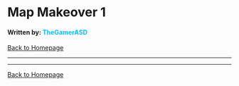 # Map Makeover 1
#### Written by: <span style="color:deepskyblue">TheGamerASD</span>
[Back to Homepage](..\index.html#content)

___



___

[Back to Homepage](..\index.html#content)<br>